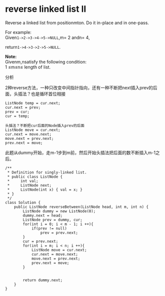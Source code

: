 # reverse linked list II

Reverse a linked list from positionmton. Do it in-place and in one-pass.

For example:  
Given`1->2->3->4->5->NULL`,m= 2 andn= 4,

return`1->4->3->2->5->NULL`.

**Note:**  
Givenm,nsatisfy the following condition:  
1 ≤m≤n≤ length of list.

分析

2种reverse方法，一种只改变中间指针指向，还有一种不断把next插入prev的后面，头插法？也是循环首位相接

```text
ListNode temp = cur.next;
cur.next = prev;
prev = cur;
cur = temp;
```

```text
头插法？不断把cur后面的Node插入prev的后面
ListNode move = cur.next;
cur.next = move.next;
move.next = prev.next;
prev.next = move;
```

此题从dummy开始，走m-1步到m前，然后开始头插法把后面的数不断插入m-1之后。

```text
/**
 * Definition for singly-linked list.
 * public class ListNode {
 *     int val;
 *     ListNode next;
 *     ListNode(int x) { val = x; }
 * }
 */
class Solution {
    public ListNode reverseBetween(ListNode head, int m, int n) {
        ListNode dummy = new ListNode(0);
        dummy.next = head;
        ListNode prev = dummy, cur;
        for(int i = 0; i < m - 1; i ++){
            if(prev != null)
                prev = prev.next;
        }
        cur = prev.next;
        for(int i = m; i < n; i ++){
            ListNode move = cur.next;
            cur.next = move.next;
            move.next = prev.next;
            prev.next = move;
        }


        return dummy.next;
    }
}
```

